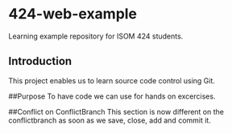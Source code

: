 # 424-web-example
Learning example repository for ISOM 424 students.

## Introduction
This project enables us to learn source code control using Git.

##Purpose
To have code we can use for hands on excercises.

##Conflict on ConflictBranch
This section is now different on the conflictbranch as soon as we save, close, add and commit it.